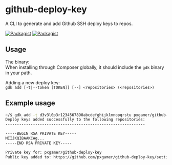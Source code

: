 # github-deploy-key

A CLI to generate and add Github SSH deploy keys to repos.

[![Packagist](https://img.shields.io/packagist/v/pxgamer/github-deploy-key.svg)](https://packagist.org/p/pxgamer/github-deploy-key)
[![Packagist](https://img.shields.io/packagist/l/pxgamer/github-deploy-key.svg)](https://opensource.org/licenses/mit-license)

## Usage

The binary:  
When installing through Composer globally, it should include the `gdk` binary in your path.

Adding a new deploy key:  
`gdk add [-t|--token [TOKEN]] [--] <repositories> (<repositories>)`

## Example usage

```bash
~/$ gdk add -t d3v3l0p3r1234567890abcdefghijklmnopqrstu pxgamer/github-deploy-key
Deploy keys added successfully to the following repositories:
-------------------------------------------------------------

-----BEGIN RSA PRIVATE KEY-----
MIIJKQIBAAKCAg...
-----END RSA PRIVATE KEY-----

Private key for: pxgamer/github-deploy-key
Public key added to: https://github.com/pxgamer/github-deploy-key/settings/keys
```